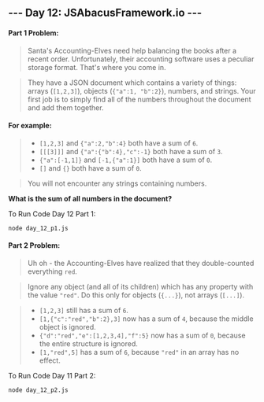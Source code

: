 ## --- Day 12: JSAbacusFramework.io ---

#### Part 1 Problem:

> Santa's Accounting-Elves need help balancing the books after a recent order. Unfortunately, their accounting software uses a peculiar storage format. That's where you come in.

> They have a JSON document which contains a variety of things: arrays (`[1,2,3]`), objects (`{"a":1, "b":2}`), numbers, and strings. Your first job is to simply find all of the numbers throughout the document and add them together.

#### For example:

> - `[1,2,3]` and `{"a":2,"b":4}` both have a sum of `6`.
> - `[[[3]]]` and `{"a":{"b":4},"c":-1}` both have a sum of `3`.
> - `{"a":[-1,1]}` and `[-1,{"a":1}]` both have a sum of `0`.
> - `[]` and `{}` both have a sum of `0`.

> You will not encounter any strings containing numbers.

**What is the sum of all numbers in the document?**

To Run Code Day 12 Part 1:
```
node day_12_p1.js
```

#### Part 2 Problem:

> Uh oh - the Accounting-Elves have realized that they double-counted everything `red`.

> Ignore any object (and all of its children) which has any property with the value `"red"`. Do this only for objects (`{...}`), not arrays (`[...]`).

> - `[1,2,3]` still has a sum of `6`.
> - `[1,{"c":"red","b":2},3]` now has a sum of `4`, because the middle object is ignored.
> - `{"d":"red","e":[1,2,3,4],"f":5}` now has a sum of `0`, because the entire structure is ignored.
> - `[1,"red",5]` has a sum of `6`, because `"red"` in an array has no effect.

To Run Code Day 11 Part 2:
```
node day_12_p2.js
```
